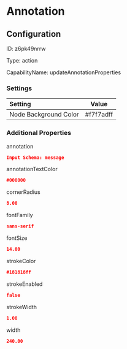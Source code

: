# Annotation
## Configuration
ID:  z6pk49nrrw

Type: action 

CapabilityName: updateAnnotationProperties

### Settings
| Setting | Value  |
| :------------------------ | ---------------------------------------- |
| Node Background Color | #f7f7adff | 

 




### Additional Properties
annotation
 ```json 
Input Schema: message
```


annotationTextColor
 ```json 
#000000
```


cornerRadius
 ```json 
8.00
```


fontFamily
 ```json 
sans-serif
```


fontSize
 ```json 
14.00
```


strokeColor
 ```json 
#181818ff
```


strokeEnabled
 ```json 
false
```


strokeWidth
 ```json 
1.00
```


width
 ```json 
240.00
```



